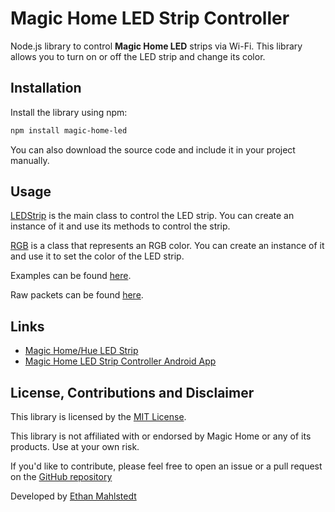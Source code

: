 # Magic Home LED Strip Controller

Node.js library to control **Magic Home LED** strips via Wi-Fi. This library allows you to turn on or off the LED strip and change its color.

## Installation

Install the library using npm:

```bash
npm install magic-home-led
```
You can also download the source code and include it in your project manually.

## Usage
[LEDStrip](./docs/ledstrip.md) is the main class to control the LED strip. You can create an instance of it and use its methods to control the strip.

[RGB](./docs/rgb.md) is a class that represents an RGB color. You can create an instance of it and use it to set the color of the LED strip.

Examples can be found [here](./examples).

Raw packets can be found [here](./docs/packets.md).

## Links

- [Magic Home/Hue LED Strip](https://www.amazon.com/dp/B087X2RT8Z)
- [Magic Home LED Strip Controller Android App](https://faqsys.magichue.net:4489/magic_home_download.html)

## License, Contributions and Disclaimer

This library is licensed by the [MIT License](./LICENSE).

This library is not affiliated with or endorsed by Magic Home or any of its products. Use at your own risk.

If you'd like to contribute, please feel free to open an issue or a pull request on the [GitHub repository](https://github.com/ImSpeddy/MagicHomeLEDStripController)

Developed by [Ethan Mahlstedt](mailto:ethan.mahlstedt@hotmail.com)